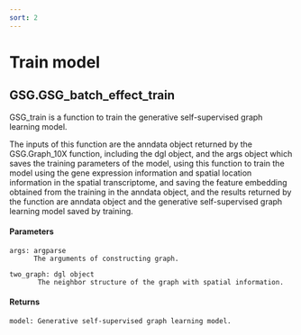 ```yaml
---
sort: 2
---
```


# Train model

## GSG.GSG_batch_effect_train

GSG_train is a function to train the generative self-supervised graph learning model.

The inputs of this function are the anndata object returned by the GSG.Graph_10X function, including the dgl object, and the args object which saves the training parameters of the model, using this function to train the model using the gene expression information and spatial location information in the spatial transcriptome, and saving the feature embedding obtained from the training in the anndata object, and the results returned by the function are anndata object and the generative self-supervised graph learning model saved by training.

#### Parameters

```
args: argparse
      The arguments of constructing graph. 

two_graph: dgl object
       The neighbor structure of the graph with spatial information.
```

#### Returns

```
model: Generative self-supervised graph learning model.
```

